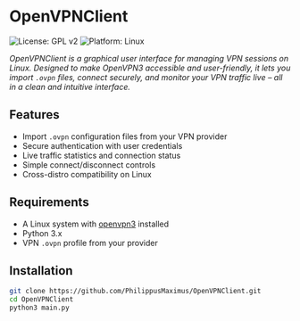 # OpenVPNClient

![License: GPL v2](https://img.shields.io/badge/License-GPL_v2-blue.svg)
![Platform: Linux](https://img.shields.io/badge/Platform-Linux-green.svg)

_OpenVPNClient is a graphical user interface for managing VPN sessions on Linux. Designed to make OpenVPN3 accessible and user-friendly, it lets you import `.ovpn` files, connect securely, and monitor your VPN traffic live – all in a clean and intuitive interface._

## Features

- Import `.ovpn` configuration files from your VPN provider
- Secure authentication with user credentials
- Live traffic statistics and connection status
- Simple connect/disconnect controls
- Cross-distro compatibility on Linux

## Requirements

- A Linux system with [openvpn3](https://github.com/OpenVPN/openvpn3-linux) installed
- Python 3.x
- VPN `.ovpn` profile from your provider

##  Installation

```bash
git clone https://github.com/PhilippusMaximus/OpenVPNClient.git
cd OpenVPNClient
python3 main.py

